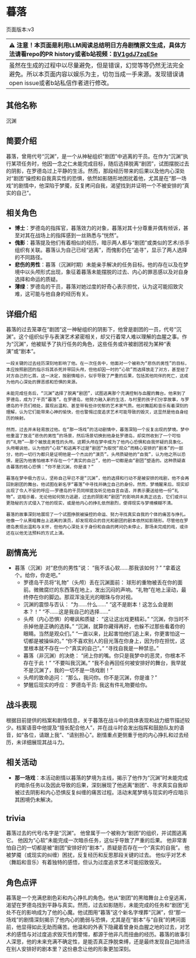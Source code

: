 # 暮落
页面版本:v3
 

| :warning: 注意！本页面是利用LLM阅读总结明日方舟剧情原文生成，具体方法请看repo的PR history或者b站视频：[BV1gdJ7zqESe](https://www.bilibili.com/video/BV1gdJ7zqESe/)         |
|:----------------------------|
| 虽然在生成的过程中以尽量避免，但是错误，幻觉等等仍然无法完全避免。所以本页面内容以娱乐为主，切勿当成一手来源。发现错误请open issue或者b站私信作者进行修改。|



## 其他名称
沉渊
## 简要介绍
暮落，曾用代号“沉渊”，是一个从神秘组织“剧团”中逃离的干员。在作为“沉渊”执行某项任务时，他因一念之仁未能完成目标，随后选择脱离“剧团”，试图摆脱过去的阴影，在罗德岛过上平静的生活。然而，那段经历带来的后果以及他内心深处对“剧团”操控和自我真实性的恐惧，依然如影随形地困扰着他，尤其是在“那一场戏”的剧情中，他深陷于梦魇，反复拷问自我，渴望找到并证明一个不被安排的“真实的自己”。
## 相关角色
-   **博士**：罗德岛的指挥官，暮落效力的对象，暮落对其十分尊重并偶有倾诉，甚至对其在战场上的指挥感到一丝熟悉与“恍然”。
-   **傀影**：暮落提及他们有着相似的经历，暗示两人都与“剧团”或类似的艺术/杀手组织有关联。暮落认为自己已经“逃离”，而傀影仍在“追寻”，显示了两人选择的不同路径。
-   **悲伤的男性**：暮落（沉渊时期）未能亲手解决的任务目标。他的存在以及在梦境中以头颅形式出现，象征着暮落未能摆脱的过去、内心的罪恶感以及对自身选择和命运的质疑。
-   **薄绿**：罗德岛的干员，暮落对她过度的好奇心表示担忧，认为这可能招致灾难，这可能与他自身的经历有关。
## 详细介绍
暮落的过去笼罩在“剧团”这一神秘组织的阴影下，他曾是剧团的一员，代号“沉渊”。这个组织似乎与表演艺术紧密相关，却又行着常人难以理解的血腥之事。作为“沉渊”，他被赋予了执行任务的角色，这些任务或许被剧团视为某种“表演”或“剧本”。

    一段关键的过去经历深刻地影响了他。在一次任务中，他面对一个被称为“悲伤的男性”的目标，本应按照剧团的指示将其杀死并带回头颅，但他却因一时的“心软”而选择放走了对方，甚至给了对方自己的匕首。这一决定，按剧情暗示，似乎导致了严重的后果，包括其他同伴的死亡，这成为他内心深处的罪恶感和恐惧的来源。

    未能完成任务后，“沉渊”选择了脱离“剧团”，试图逃离那个充满控制与血腥的舞台。他来到了罗德岛，成为了干员“暮落”。在罗德岛，他努力融入新的生活，与村里的孩子们分享故事，与罗德岛的干员们相处，展现出温和、甚至带有些许忧郁的艺术家气质。他对舞蹈和音乐有着深刻的理解，认为它们能带来心神的愉快，但也警惕过度追求艺术可能导致的毁灭，这显然是他自身经历的映射。

    然而，过去并未轻易放过他。在“那一场戏”的活动剧情中，暮落深陷一个反复出现的梦境。梦中他重温了放走“悲伤的男性”的场景，然后场景切换到他身处罗德岛，却突然收到了一个可怕的“礼物”——那个被放走男性的头颅。这颗头颅在梦中成为了他内心恐惧和自我怀疑的具象化。头颅嘲讽他，认为他的“心软”和逃离不过是“剧团”为取悦“观众”而精心安排的“剧本”的一部分，他的一切行为都只是证明他是一个杰出的“演员”。头颅质疑他的“自我”，认为他之所以恐惧，是因为他害怕根本不存在一个“真实的自己”，他的一切都是由“剧团”塑造的。这种质疑直击暮落的核心恐惧：“你不是沉渊，你是谁？”

    暮落在梦中极力否认，坚称自己早已不是“沉渊”，他的选择和行动不是被安排的戏剧，他不会再回到剧团的舞台。他试图在新名字“暮落”中寻找并确立自己的身份。然而，梦境醒来后，现实却出现了令人不安的呼应——罗德岛的干员同样提及听见他自言自语，并表示要送给他一份“礼物”。这暗示着，无论他如何努力逃避，过去的阴影和“剧团”的影响并未真正远去，它们或许以更隐秘的方式侵入了他的现实，或是他内心的挣扎依然剧烈，使得现实与梦境模糊不清。

    暮落的故事深刻地展现了一个试图挣脱被操控的命运、努力寻找真实自我的个体的痛苦与挣扎。他像一个从黑暗舞台上逃离的演员，却发现观众的目光和剧团的剧本依然如影随形。尽管他在罗德岛表现出温和与关怀，但他内心深处关于身份和自由的拷问仍未停止，那场未完成的戏，或许还在以他无法预料的方式上演。
## 剧情高光
*   暮落（沉渊）对“悲伤的男性”说：
        “我不该心软......那我该如何？”
        “拿着这个。给你，你走吧。”
    *   罗德岛干员将“礼物”（头颅）丢在沉渊面前：
        球形的重物被丢在你的面前。微微腐烂的东西落在地上，发出沉闷的声响。“礼物”在地上滚动，最终停在你的脚边。那双浑浊无光的眼珠与你对视。
    *   沉渊的震惊与否认：
        “为......什么......”
        “这不是剧本！这怎么会是剧本？！”
        “不......这是我自己的选择......”
    *   头颅（内心恐惧）的嘲讽和质疑：
        “这让这出戏更精彩。”
        “沉渊，你当时不杀掉他是正确的选择。”
        “沉渊，就算你藏得再好，也躲不过那些看着你的眼睛。当然是观众们。”
        “一直以来，比起害怕他们追上来，你更害怕这一切都是被操纵的。”
        “你不喜欢别人的目光落在你身上，因为你在担忧，这里根本就不存在一个“真实的自己”。”
        “寻找自我是一种禁忌。”
    *   暮落（非沉渊）的决绝：
        “闭上你的嘴。你只是我梦中的恶灵，你根本不存在于此！”
        “不要叫我沉渊。”
        “我不会再回任何被安排好的舞台，我早就不是沉渊了，我的一切不是一场戏剧！”
    *   头颅的致命追问：
        “那么，我问你。你不是沉渊，你是谁？”
    *   梦醒后现实的呼应：
        罗德岛干员: 我这有件礼物要给你。
## 战斗表现
根据目前提供的档案和剧情信息，关于暮落在战斗中的具体表现和战力细节描述较少。档案语音中他提及“擅长配合他人”，并在战斗时会发出指挥和鼓励队友的语音，如“各位，请跟上我”、“请别担心”。剧情重点更侧重于他的内心挣扎和过去经历，未详细展现其战斗力。
## 相关活动
-   **那一场戏**：本活动剧情以暮落的梦境为主线，揭示了他作为“沉渊”时未能完成的暗杀任务以及因此导致的后果，深刻展现了他逃离“剧团”、寻求真实自我却被过去阴影和内心恐惧反复纠缠的痛苦过程。活动末尾梦境与现实的呼应暗示其困境仍未解决。
## trivia
暮落过去的代号/名字是“沉渊”。
    他曾属于一个被称为“剧团”的组织，并试图逃离它。
    他因为“心软”未能完成一次暗杀任务，这似乎导致了严重的后果。
    他非常害怕自己的一切都是被“剧团”安排好的“剧本”，质疑是否存在一个“真实的自我”。
    他被梦魇（或现实的纠缠）困扰，反复经历和反思那段关键的过去。
    他似乎对艺术（舞蹈和音乐）有着独特的感悟，但认为过度追求艺术可能招致毁灭。
## 角色点评
暮落是一个充满悲剧色彩和内心挣扎的角色。他从“剧团”的黑暗舞台上仓皇逃离，渴望在罗德岛找到平静与真实。然而，过去如影随形，未能完成的任务和“剧团”无处不在的影响成为了他的心魔。他试图用“暮落”这个新名字埋葬“沉渊”，但“那一场戏”的剧情深刻揭示了他内心的脆弱与恐惧，尤其是在“剧本”与“自我”的拷问面前，他显得如此无助而痛苦。他温和的外表下隐藏着曾身处血腥之地的过去，对艺术的感悟与对过度追求毁灭性的警惕，都源于他非凡而扭曲的经历。暮落的故事引人深思，他的未来充满不确定性，是能否真正挣脱束缚，还是最终发现自己始终活在别人安排好的剧本里？这份悬念让他的形象更加深刻。